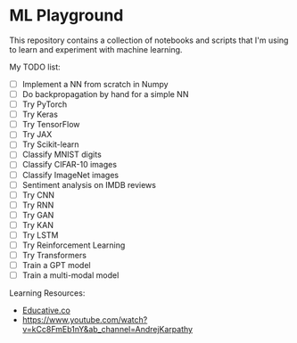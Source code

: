 # ML Playground

This repository contains a collection of notebooks and scripts that I'm using to learn and experiment with machine learning.

My TODO list:

- [ ] Implement a NN from scratch in Numpy
- [ ] Do backpropagation by hand for a simple NN
- [ ] Try PyTorch
- [ ] Try Keras
- [ ] Try TensorFlow
- [ ] Try JAX
- [ ] Try Scikit-learn
- [ ] Classify MNIST digits
- [ ] Classify CIFAR-10 images
- [ ] Classify ImageNet images
- [ ] Sentiment analysis on IMDB reviews
- [ ] Try CNN
- [ ] Try RNN
- [ ] Try GAN
- [ ] Try KAN
- [ ] Try LSTM
- [ ] Try Reinforcement Learning
- [ ] Try Transformers
- [ ] Train a GPT model
- [ ] Train a multi-modal model

Learning Resources:
- [Educative.co](https://www.educative.io/)
- https://www.youtube.com/watch?v=kCc8FmEb1nY&ab_channel=AndrejKarpathy
